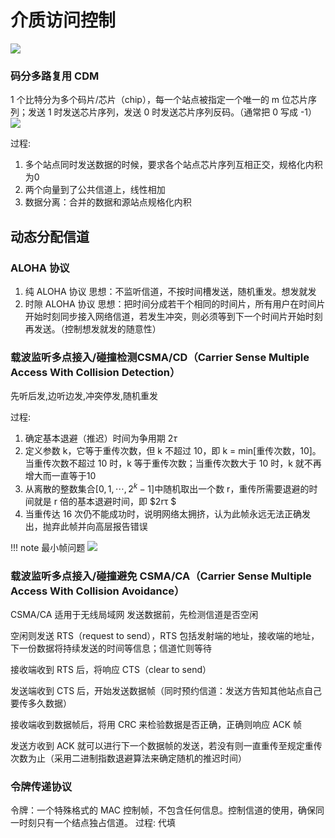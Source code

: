 # 介质访问控制
![](https://lfool.gitbook.io/~gitbook/image?url=https%3A%2F%2F2396550738-files.gitbook.io%2F%7E%2Ffiles%2Fv0%2Fb%2Fgitbook-legacy-files%2Fo%2Fassets%252F-M8zvqNNVZctOHx6v8No%252F-MDiUOyPZRJgnLzfCyv7%252F-MDiZnPH50U5cc7hyUsw%252F%25E4%25BB%258B%25E8%25B4%25A8%25E8%25AE%25BF%25E9%2597%25AE%25E6%258E%25A7%25E5%2588%25B6.svg%3Falt%3Dmedia%26token%3D5c67e5f1-1cef-4053-bf9d-9073d0fbf9fc&width=768&dpr=4&quality=100&sign=62a033f2&sv=2)

### 码分多路复用 CDM

1 个比特分为多个码片/芯片（chip），每一个站点被指定一个唯一的 m 位芯片序列；发送 1 时发送芯片序列，发送 0 时发送芯片序列反码。（通常把 0 写成 -1）
![](https://lfool.gitbook.io/~gitbook/image?url=https%3A%2F%2F2396550738-files.gitbook.io%2F%7E%2Ffiles%2Fv0%2Fb%2Fgitbook-legacy-files%2Fo%2Fassets%252F-M8zvqNNVZctOHx6v8No%252F-MDiZyDkQcfln6Iy_DK7%252F-MDjXHrzWiCl49NPAA_4%252Fimage.png%3Falt%3Dmedia%26token%3De5123960-a7e0-441b-ae31-fcb01e073df7&width=400&dpr=3&quality=100&sign=eecf6c3e&sv=2)

过程:
1. 多个站点同时发送数据的时候，要求各个站点芯片序列互相正交，规格化内积为0
2. 两个向量到了公共信道上，线性相加
3. 数据分离：合并的数据和源站点规格化内积

## 动态分配信道

### ALOHA 协议
1. 纯 ALOHA 协议 
思想：不监听信道，不按时间槽发送，随机重发。想发就发
2. 时隙 ALOHA 协议
思想：把时间分成若干个相同的时间片，所有用户在时间片开始时刻同步接入网络信道，若发生冲突，则必须等到下一个时间片开始时刻再发送。（控制想发就发的随意性）


### 载波监听多点接入/碰撞检测CSMA/CD（Carrier Sense Multiple Access With Collision Detection）

先听后发,边听边发,冲突停发,随机重发

过程:
1. 确定基本退避（推迟）时间为争用期 $2τ$
2. 定义参数 k，它等于重传次数，但 k 不超过 10，即 k = min[重传次数，10]。当重传次数不超过 10 时，k 等于重传次数；当重传次数大于 10 时，k 就不再增大而一直等于10
3. 从离散的整数集合$[0,1,\cdots,2^k-1]$中随机取出一个数 r，重传所需要退避的时间就是 r 倍的基本退避时间，即 $2rτ $
4. 当重传达 16 次仍不能成功时，说明网络太拥挤，认为此帧永远无法正确发出，抛弃此帧并向高层报告错误

!!! note 最小帧问题
    ![](https://lfool.gitbook.io/~gitbook/image?url=https%3A%2F%2F2396550738-files.gitbook.io%2F%7E%2Ffiles%2Fv0%2Fb%2Fgitbook-legacy-files%2Fo%2Fassets%252F-M8zvqNNVZctOHx6v8No%252F-MDjv4Md8A25umk-AA2L%252F-MDkDe12_ivOSQdUNs1L%252Fimage.png%3Falt%3Dmedia%26token%3Dfc9d5276-6db5-475d-9bbd-879a9bf8a657&width=400&dpr=3&quality=100&sign=653e2d9f&sv=2)

### 载波监听多点接入/碰撞避免 CSMA/CA（Carrier Sense Multiple Access With Collision Avoidance）

CSMA/CA 适用于无线局域网
发送数据前，先检测信道是否空闲

空闲则发送 RTS（request to send），RTS 包括发射端的地址，接收端的地址，下一份数据将持续发送的时间等信息；信道忙则等待

接收端收到 RTS 后，将响应 CTS（clear to send）

发送端收到 CTS 后，开始发送数据帧（同时预约信道：发送方告知其他站点自己要传多久数据）

接收端收到数据帧后，将用 CRC 来检验数据是否正确，正确则响应 ACK 帧

发送方收到 ACK 就可以进行下一个数据帧的发送，若没有则一直重传至规定重传次数为止（采用二进制指数退避算法来确定随机的推迟时间）

### 令牌传递协议
令牌：一个特殊格式的 MAC 控制帧，不包含任何信息。控制信道的使用，确保同一时刻只有一个结点独占信道。
过程:
代填
